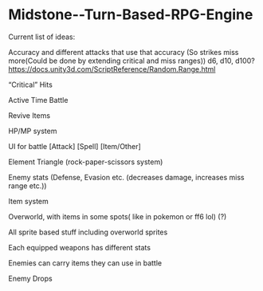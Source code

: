 # Midstone--Turn-Based-RPG-Engine

Current list of ideas:

Accuracy and different attacks that use that accuracy (So strikes miss more(Could be done by extending critical and miss ranges)) d6, d10, d100? https://docs.unity3d.com/ScriptReference/Random.Range.html 

“Critical” Hits

Active Time Battle

Revive Items

HP/MP system

UI for battle [Attack] [Spell] [Item/Other] 

Element Triangle (rock-paper-scissors system)

Enemy stats (Defense, Evasion etc. (decreases damage, increases miss range etc.)) 

Item system

Overworld, with items in some spots( like in pokemon or ff6 lol) (?)

All sprite based stuff including overworld sprites

Each equipped weapons has different stats

Enemies can carry items they can use in battle

Enemy Drops
